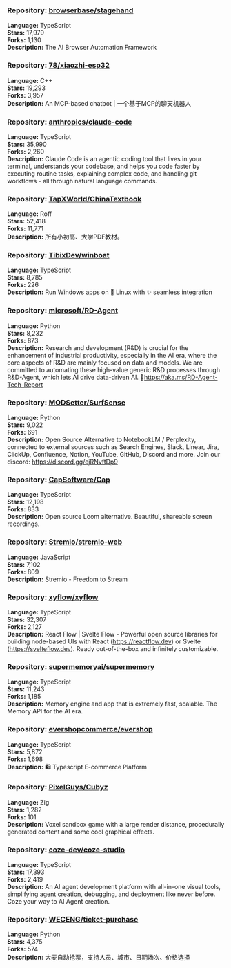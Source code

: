 ### **Repository:** [browserbase/stagehand](https://github.com/browserbase/stagehand)

**Language:** TypeScript  
**Stars:** 17,979  
**Forks:** 1,130  
**Description:** The AI Browser Automation Framework

### **Repository:** [78/xiaozhi-esp32](https://github.com/78/xiaozhi-esp32)

**Language:** C++  
**Stars:** 19,293  
**Forks:** 3,957  
**Description:** An MCP-based chatbot | 一个基于MCP的聊天机器人

### **Repository:** [anthropics/claude-code](https://github.com/anthropics/claude-code)

**Language:** TypeScript  
**Stars:** 35,990  
**Forks:** 2,260  
**Description:** Claude Code is an agentic coding tool that lives in your terminal, understands your codebase, and helps you code faster by executing routine tasks, explaining complex code, and handling git workflows - all through natural language commands.

### **Repository:** [TapXWorld/ChinaTextbook](https://github.com/TapXWorld/ChinaTextbook)

**Language:** Roff  
**Stars:** 52,418  
**Forks:** 11,771  
**Description:** 所有小初高、大学PDF教材。

### **Repository:** [TibixDev/winboat](https://github.com/TibixDev/winboat)

**Language:** TypeScript  
**Stars:** 8,785  
**Forks:** 226  
**Description:** Run Windows apps on 🐧 Linux with ✨ seamless integration

### **Repository:** [microsoft/RD-Agent](https://github.com/microsoft/RD-Agent)

**Language:** Python  
**Stars:** 8,232  
**Forks:** 873  
**Description:** Research and development (R&D) is crucial for the enhancement of industrial productivity, especially in the AI era, where the core aspects of R&D are mainly focused on data and models. We are committed to automating these high-value generic R&D processes through R&D-Agent, which lets AI drive data-driven AI. 🔗https://aka.ms/RD-Agent-Tech-Report

### **Repository:** [MODSetter/SurfSense](https://github.com/MODSetter/SurfSense)

**Language:** Python  
**Stars:** 9,022  
**Forks:** 691  
**Description:** Open Source Alternative to NotebookLM / Perplexity, connected to external sources such as Search Engines, Slack, Linear, Jira, ClickUp, Confluence, Notion, YouTube, GitHub, Discord and more. Join our discord: https://discord.gg/ejRNvftDp9

### **Repository:** [CapSoftware/Cap](https://github.com/CapSoftware/Cap)

**Language:** TypeScript  
**Stars:** 12,198  
**Forks:** 833  
**Description:** Open source Loom alternative. Beautiful, shareable screen recordings.

### **Repository:** [Stremio/stremio-web](https://github.com/Stremio/stremio-web)

**Language:** JavaScript  
**Stars:** 7,102  
**Forks:** 809  
**Description:** Stremio - Freedom to Stream

### **Repository:** [xyflow/xyflow](https://github.com/xyflow/xyflow)

**Language:** TypeScript  
**Stars:** 32,307  
**Forks:** 2,127  
**Description:** React Flow | Svelte Flow - Powerful open source libraries for building node-based UIs with React (https://reactflow.dev) or Svelte (https://svelteflow.dev). Ready out-of-the-box and infinitely customizable.

### **Repository:** [supermemoryai/supermemory](https://github.com/supermemoryai/supermemory)

**Language:** TypeScript  
**Stars:** 11,243  
**Forks:** 1,185  
**Description:** Memory engine and app that is extremely fast, scalable. The Memory API for the AI era.

### **Repository:** [evershopcommerce/evershop](https://github.com/evershopcommerce/evershop)

**Language:** TypeScript  
**Stars:** 5,872  
**Forks:** 1,698  
**Description:** 🛍️ Typescript E-commerce Platform

### **Repository:** [PixelGuys/Cubyz](https://github.com/PixelGuys/Cubyz)

**Language:** Zig  
**Stars:** 1,282  
**Forks:** 101  
**Description:** Voxel sandbox game with a large render distance, procedurally generated content and some cool graphical effects.

### **Repository:** [coze-dev/coze-studio](https://github.com/coze-dev/coze-studio)

**Language:** TypeScript  
**Stars:** 17,393  
**Forks:** 2,419  
**Description:** An AI agent development platform with all-in-one visual tools, simplifying agent creation, debugging, and deployment like never before. Coze your way to AI Agent creation.

### **Repository:** [WECENG/ticket-purchase](https://github.com/WECENG/ticket-purchase)

**Language:** Python  
**Stars:** 4,375  
**Forks:** 574  
**Description:** 大麦自动抢票，支持人员、城市、日期场次、价格选择

